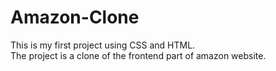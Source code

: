 # Amazon-Clone
This is my first project using CSS and HTML.
<br>
The project is a clone of the frontend part of amazon website.
